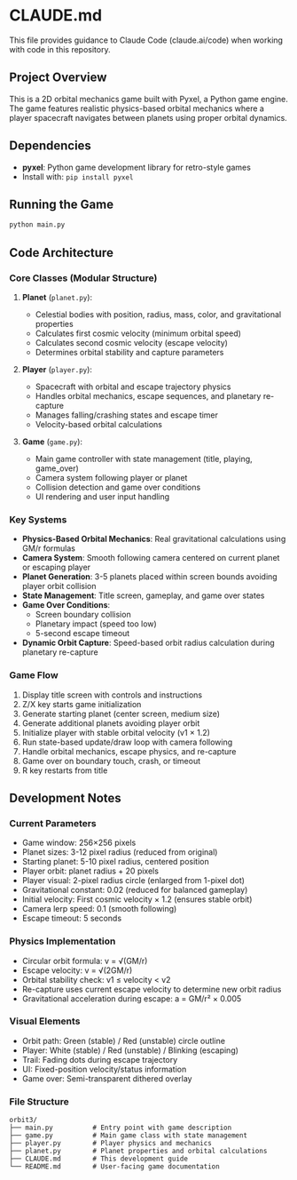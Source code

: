 # CLAUDE.md

This file provides guidance to Claude Code (claude.ai/code) when working with code in this repository.

## Project Overview

This is a 2D orbital mechanics game built with Pyxel, a Python game engine. The game features realistic physics-based orbital mechanics where a player spacecraft navigates between planets using proper orbital dynamics.

## Dependencies

- **pyxel**: Python game development library for retro-style games
- Install with: `pip install pyxel`

## Running the Game

```bash
python main.py
```

## Code Architecture

### Core Classes (Modular Structure)

1. **Planet** (`planet.py`): 
   - Celestial bodies with position, radius, mass, color, and gravitational properties
   - Calculates first cosmic velocity (minimum orbital speed)
   - Calculates second cosmic velocity (escape velocity)
   - Determines orbital stability and capture parameters

2. **Player** (`player.py`): 
   - Spacecraft with orbital and escape trajectory physics
   - Handles orbital mechanics, escape sequences, and planetary re-capture
   - Manages falling/crashing states and escape timer
   - Velocity-based orbital calculations

3. **Game** (`game.py`): 
   - Main game controller with state management (title, playing, game_over)
   - Camera system following player or planet
   - Collision detection and game over conditions
   - UI rendering and user input handling

### Key Systems

- **Physics-Based Orbital Mechanics**: Real gravitational calculations using GM/r formulas
- **Camera System**: Smooth following camera centered on current planet or escaping player
- **Planet Generation**: 3-5 planets placed within screen bounds avoiding player orbit collision
- **State Management**: Title screen, gameplay, and game over states
- **Game Over Conditions**: 
  - Screen boundary collision
  - Planetary impact (speed too low)
  - 5-second escape timeout
- **Dynamic Orbit Capture**: Speed-based orbit radius calculation during planetary re-capture

### Game Flow

1. Display title screen with controls and instructions
2. Z/X key starts game initialization
3. Generate starting planet (center screen, medium size)
4. Generate additional planets avoiding player orbit
5. Initialize player with stable orbital velocity (v1 × 1.2)
6. Run state-based update/draw loop with camera following
7. Handle orbital mechanics, escape physics, and re-capture
8. Game over on boundary touch, crash, or timeout
9. R key restarts from title

## Development Notes

### Current Parameters
- Game window: 256×256 pixels
- Planet sizes: 3-12 pixel radius (reduced from original)
- Starting planet: 5-10 pixel radius, centered position
- Player orbit: planet radius + 20 pixels
- Player visual: 2-pixel radius circle (enlarged from 1-pixel dot)
- Gravitational constant: 0.02 (reduced for balanced gameplay)
- Initial velocity: First cosmic velocity × 1.2 (ensures stable orbit)
- Camera lerp speed: 0.1 (smooth following)
- Escape timeout: 5 seconds

### Physics Implementation
- Circular orbit formula: v = √(GM/r)
- Escape velocity: v = √(2GM/r)
- Orbital stability check: v1 ≤ velocity < v2
- Re-capture uses current escape velocity to determine new orbit radius
- Gravitational acceleration during escape: a = GM/r² × 0.005

### Visual Elements
- Orbit path: Green (stable) / Red (unstable) circle outline
- Player: White (stable) / Red (unstable) / Blinking (escaping)
- Trail: Fading dots during escape trajectory
- UI: Fixed-position velocity/status information
- Game over: Semi-transparent dithered overlay

### File Structure
```
orbit3/
├── main.py          # Entry point with game description
├── game.py          # Main game class with state management
├── player.py        # Player physics and mechanics
├── planet.py        # Planet properties and orbital calculations
├── CLAUDE.md        # This development guide
└── README.md        # User-facing game documentation
```